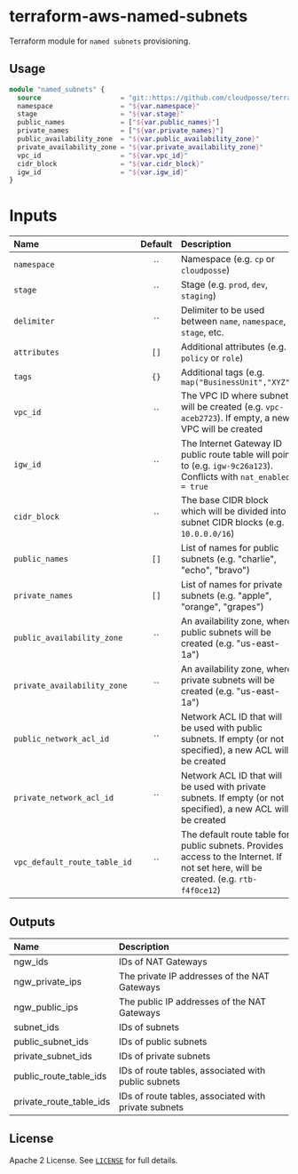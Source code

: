 # terraform-aws-named-subnets

Terraform module for `named subnets` provisioning.


## Usage

```terraform
module "named_subnets" {
  source                    = "git::https://github.com/cloudposse/terraform-aws-named-subnets.git?ref=master"
  namespace                 = "${var.namespace}"
  stage                     = "${var.stage}"
  public_names              = ["${var.public_names}"]
  private_names             = ["${var.private_names}"]
  public_availability_zone  = "${var.public_availability_zone}"
  private_availability_zone = "${var.private_availability_zone}"
  vpc_id                    = "${var.vpc_id}"
  cidr_block                = "${var.cidr_block}"
  igw_id                    = "${var.igw_id}"
}
```

# Inputs

| Name                          | Default | Description                                                                                                                             | Required |
|:------------------------------|:-------:|:----------------------------------------------------------------------------------------------------------------------------------------|:--------:|
| `namespace`                   |   ``    | Namespace (e.g. `cp` or `cloudposse`)                                                                                                   |   Yes    |
| `stage`                       |   ``    | Stage (e.g. `prod`, `dev`, `staging`)                                                                                                   |   Yes    |
| `delimiter`                   |   ``    | Delimiter to be used between `name`, `namespace`, `stage`, etc.                                                                         |    No    |
| `attributes`                  |  `[]`   | Additional attributes (e.g. `policy` or `role`)                                                                                         |    No    |
| `tags`                        |  `{}`   | Additional tags  (e.g. `map("BusinessUnit","XYZ")`                                                                                      |    No    |
| `vpc_id`                      |   ``    | The VPC ID where subnets will be created (e.g. `vpc-aceb2723`). If empty, a new VPC will be created                                     |   Yes    |
| `igw_id`                      |   ``    | The Internet Gateway ID public route table will point to (e.g. `igw-9c26a123`). Conflicts with `nat_enabled = true`                     |    No    |
| `cidr_block`                  |   ``    | The base CIDR block which will be divided into subnet CIDR blocks (e.g. `10.0.0.0/16`)                                                  |   Yes    |
| `public_names`                |  `[]`   | List of names for public subnets (e.g. "charlie", "echo", "bravo")                                                                      |   Yes    |
| `private_names`               |  `[]`   | List of names for private subnets (e.g. "apple", "orange", "grapes")                                                                    |   Yes    |
| `public_availability_zone`    |   ``    | An availability zone, where public subnets will be created (e.g. "us-east-1a")                                                          |   Yes    |
| `private_availability_zone`   |   ``    | An availability zone, where private subnets will be created (e.g. "us-east-1a")                                                         |   Yes    |
| `public_network_acl_id`       |   ``    | Network ACL ID that will be used with public subnets.  If empty (or not specified), a new ACL will be created                           |    No    |
| `private_network_acl_id`      |   ``    | Network ACL ID that will be used with private subnets.  If empty (or not specified), a new ACL will be created                          |    No    |
| `vpc_default_route_table_id`  |   ``    | The default route table for public subnets. Provides access to the Internet. If not set here, will be created. (e.g. `rtb-f4f0ce12`)    |    No    |


## Outputs

| Name                      | Description                                           |
|:--------------------------|:------------------------------------------------------|
| ngw_ids                   | IDs of NAT Gateways                                   |
| ngw_private_ips           | The private IP addresses of the NAT Gateways          |
| ngw_public_ips            | The public IP addresses of the NAT Gateways           |
| subnet_ids                | IDs of subnets                                        |
| public_subnet_ids         | IDs of public subnets                                 |
| private_subnet_ids        | IDs of private subnets                                |
| public_route_table_ids    | IDs of route tables, associated with public subnets   |
| private_route_table_ids   | IDs of route tables, associated with private subnets  |

## License

Apache 2 License. See [`LICENSE`](LICENSE) for full details.
